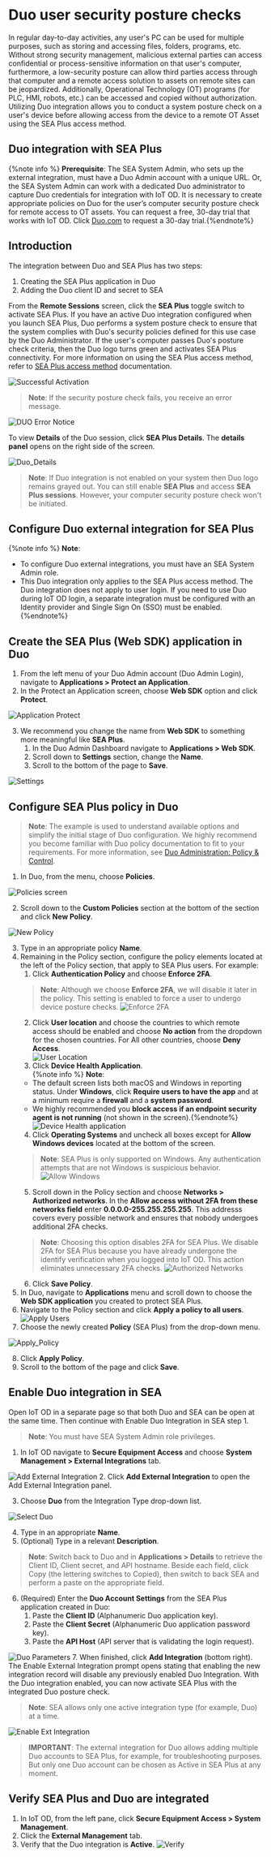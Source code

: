 # Duo user security posture checks
In regular day-to-day activities, any user's PC can be used for multiple purposes, such as storing and accessing files, folders, programs, etc. Without strong security management, malicious external parties can access confidential or process-sensitive information on that user's computer, furthermore, a low-security posture can allow third parties access through that computer and a remote access solution to assets on remote sites can be jeopardized. Additionally, Operational Technology (OT) programs (for PLC, HMI, robots, etc.) can be accessed and copied without authorization. Utilizing Duo integration allows you to conduct a system posture check on a user's device before allowing access from the device to a remote OT Asset using the SEA Plus access method. 

## Duo integration with SEA Plus

{%note info %}
**Prerequisite**: The SEA System Admin, who sets up the external integration, must have a Duo Admin account with a unique URL. Or, the SEA System Admin can work with a dedicated Duo administrator to capture Duo credentials for integration with IoT OD. It is necessary to create appropriate policies on Duo for the user’s computer security posture check for remote access to OT assets. You can request a free, 30-day trial that works with IoT OD. Click [Duo.com](https://duo.com/trial) to request a 30-day trial.{%endnote%} 

## Introduction

The integration between Duo and SEA Plus has two steps:

1. Creating the SEA Plus application in Duo
2. Adding the Duo client ID and secret to SEA 

From the **Remote Sessions** screen, click the **SEA Plus** toggle switch to activate SEA Plus. If you have an active Duo integration configured when you launch SEA Plus, Duo performs a system posture check to ensure that the system complies with Duo's security policies defined for this use case by the Duo Administrator. If the user's computer passes Duo's posture check criteria, then the Duo logo turns green and activates SEA Plus connectivity. For more information on using the SEA Plus access method, refer to [SEA Plus access method](/secure_equipment_access/sea_plus_access_method.md) documentation.

![Successful Activation](../graphics/sea/SEA_monitor_00b.png)

>**Note**: If the security posture check fails, you receive an error message. 

![DUO Error Notice](../graphics/sea/SEA_monitor_duo_online_01.png)

To view **Details** of the Duo session, click **SEA Plus Details**. The **details panel** opens on the right side of the screen.

![Duo_Details](../graphics/sea/SEA_monitor_duo_online_details_02.png)

>**Note**: If Duo integration is not enabled on your system then Duo logo remains grayed out. You can still enable **SEA Plus** and access **SEA Plus sessions**. However, your computer security posture check won't be initiated.

## Configure Duo external integration for SEA Plus

{%note info %}
**Note**:
* To configure Duo external integrations, you must have an SEA System Admin role.
* This Duo integration only applies to the SEA Plus access method. The Duo integration does not apply to user login. If you need to use Duo during IoT OD login, a separate integration must be configured with an Identity provider and Single Sign On (SSO) must be enabled. {%endnote%}

## Create the SEA Plus (Web SDK) application in Duo

1. From the left menu of your Duo Admin account (Duo Admin Login), navigate to **Applications > Protect an Application**.
2. In the Protect an Application screen, choose **Web SDK** option and click **Protect**.

![Application Protect](/graphics/sea/SEA_Duo_03.png)

3. We recommend you change the name from **Web SDK** to something more meaningful like **SEA Plus**.
    1. In the Duo Admin Dashboard navigate to **Applications > Web SDK**.
    2. Scroll down to **Settings** section, change the **Name**.
    3. Scroll to the bottom of the page to **Save**.
      
![Settings](/graphics/sea/SEA_Duo_04.png)

## Configure SEA Plus policy in Duo

>**Note**: The example is used to understand available options and simplify the initial stage of Duo configuration. We highly recommend you become familiar with Duo policy documentation to fit to your requirements. For more information, see [Duo Administration: Policy & Control](https://duo.com/docs/policy).

1. In Duo, from the menu, choose **Policies**.

![Policies screen](/graphics/sea/SEA_Duo_08a.png)

2. Scroll down to the **Custom Policies** section at the bottom of the section and click **New Policy**.

![New Policy](/graphics/sea/SEA_Duo_010a.png)

3.  Type in an appropriate policy **Name**.
4.  Remaining in the Policy section, configure the policy elements located at the left of the Policy section, that apply to SEA Plus users. For example:
    1. Click **Authentication Policy** and choose **Enforce 2FA**.
    >**Note**: Although we choose **Enforce 2FA**, we will disable it later in the policy. This setting is enabled to force a user to undergo device posture checks.
    ![Enforce 2FA](/graphics/sea/SEA_Duo_09a.png)
    2. Click **User location** and choose the countries to which remote access should be enabled and choose **No action** from the dropdown for the chosen countries. For All other countries, choose **Deny Access**.      
![User Location](/graphics/sea/SEA_Duo_09.png)
    3. Click **Device Health Application**.    
{%note info %}
    **Note**:
    * The default screen lists both macOS and Windows in reporting status. Under **Windows**, click **Require users to have the app** and at a minimum require a **firewall** and a **system password**.
    * We highly recommended you **block access if an endpoint security agent is not running** (not shown in the screen).{%endnote%}
    ![Device Health application](/graphics/sea/SEA_Duo_010d.png)  
    4. Click **Operating Systems** and uncheck all boxes except for **Allow Windows devices** located at the bottom of the screen.
    >**Note**: SEA Plus is only supported on Windows. Any authentication attempts that are not Windows is suspicious behavior.
    ![Allow Windows](/graphics/sea/SEA_Duo_011.png)
    5. Scroll down in the Policy section and choose **Networks > Authorized networks**. In the **Allow access without 2FA from these networks field** enter **0.0.0.0-255.255.255.255**. This addresss covers every possible network and ensures that nobody undergoes additional 2FA checks. 
    >**Note**: Choosing this option disables 2FA for SEA Plus. We disable 2FA for SEA Plus because you have already undergone the identify verification when you logged into IoT OD. This action eliminates unnecessary 2FA checks.
    ![Authorized Networks](/graphics/sea/SEA_Duo_012.png)
    6. Click **Save Policy**.
5. In Duo, navigate to **Applications** menu and scroll down to choose the **Web SDK application** you created to protect SEA Plus.
6. Navigate to the Policy section and click **Apply a policy to all users**.
![Apply Users](/graphics/sea/SEA_Duo_013.png)
7. Choose the newly created **Policy** (SEA Plus) from the drop-down menu.

![Apply_Policy](/graphics/sea/SEA_Duo_014.png)

8. Click **Apply Policy**.
9. Scroll to the bottom of the page and click **Save**.
    
## Enable Duo integration in SEA

Open IoT OD in a separate page so that both Duo and SEA can be open at the same time. Then continue with Enable Duo Integration in SEA step 1.

>**Note**: You must have SEA System Admin role privileges.

1. In IoT OD navigate to **Secure Equipment Access** and choose **System Management > External Integrations** tab.

![Add External Integration](../graphics/sea/SEA_Duo_element_03.png)
2. Click **Add External Integration** to open the Add External Integration panel.

3. Choose **Duo** from the Integration Type drop-down list.

![Select Duo](/graphics/sea/SEA_Duo_06.png)

4. Type in an appropriate **Name**. 
5. (Optional) Type in a relevant **Description**.
>**Note**: Switch back to Duo and in **Applications > Details** to retrieve the Client ID, Client secret, and API hostname. Beside each field, click Copy (the lettering switches to Copied), then switch to back SEA and perform a paste on the appropriate field. 

6. (Required) Enter the **Duo Account Settings** from the SEA Plus application created in Duo:
   1. Paste the **Client ID** (Alphanumeric Duo application key).
   2. Paste the **Client Secret** (Alphanumeric Duo application password key).
   3. Paste the **API Host** (API server that is validating the login request).

![Duo Parameters](/graphics/sea/SEA_Duo_07c.png)
7. When finished, click **Add Integration** (bottom right). The Enable External Integration prompt opens stating that enabling the new integration record will disable any previously enabled Duo Integration. With the Duo integration enabled, you can now activate SEA Plus with the integrated Duo posture check.
>**Note**: SEA allows only one active integration type (for example, Duo) at a time.

![Enable Ext Integration](/graphics/sea/SEA_Duo_08.png)
>**IMPORTANT**: The external integration for Duo allows adding multiple Duo accounts to SEA Plus, for example, for troubleshooting purposes. But only one Duo account can be chosen as Active in SEA Plus at any moment. 

## Verify SEA Plus and Duo are integrated

1. In IoT OD, from the left pane, click **Secure Equipment Access > System Management**.
2. Click the **External Management** tab.
3. Verify that the Duo integration is **Active**.
![Verify](../graphics/sea/SEA_Duo_element_04.png)
